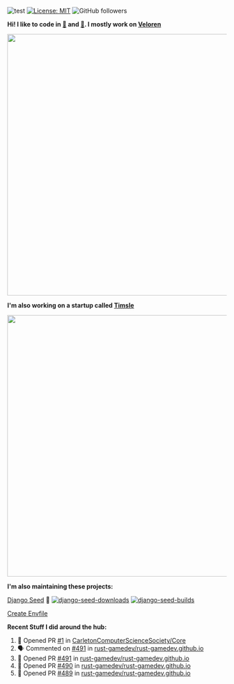 ![test](https://hits.seeyoufarm.com/api/count/incr/badge.svg?url=https://github.com/AngelOnFira)
[![License: MIT](https://img.shields.io/badge/License-MIT-yellow.svg)](https://opensource.org/licenses/MIT)
![GitHub followers](https://img.shields.io/github/followers/angelonfira?style=social)

**Hi! I like to code in [:crab:](https://www.rust-lang.org/) and [:snake:](https://www.python.org/). I mostly work on [Veloren](https://veloren.net)**

<p align="center">
  <img width="600" src="https://media.discordapp.net/attachments/444005079410802699/730566298073038949/rsz_5f0656b6aa176.png">
</p>

**I'm also working on a startup called [Timsle](https://timsle.com)**

<p align="center">
  <img width="600" src="https://media.discordapp.net/attachments/444005079410802699/730566842674053130/rsz_5f0657242abb4.png">
</p>

**I'm also maintaining these projects:**

[Django Seed](https://github.com/Brobin/django-seed)
:seedling:
[![django-seed-downloads](https://pepy.tech/badge/django-seed)](https://pepy.tech/project/django-seed)
[![django-seed-builds](https://github.com/Brobin/django-seed/workflows/Test/badge.svg)](https://github.com/Brobin/django-seed)

[Create Envfile](https://github.com/SpicyPizza/create-envfile)

**Recent Stuff I did around the hub:**

<!--START_SECTION:activity-->
1. 💪 Opened PR [#1](https://github.com/CarletonComputerScienceSociety/Core/pull/1) in [CarletonComputerScienceSociety/Core](https://github.com/CarletonComputerScienceSociety/Core)
2. 🗣 Commented on [#491](https://github.com/rust-gamedev/rust-gamedev.github.io/issues/491) in [rust-gamedev/rust-gamedev.github.io](https://github.com/rust-gamedev/rust-gamedev.github.io)
3. 💪 Opened PR [#491](https://github.com/rust-gamedev/rust-gamedev.github.io/pull/491) in [rust-gamedev/rust-gamedev.github.io](https://github.com/rust-gamedev/rust-gamedev.github.io)
4. 💪 Opened PR [#490](https://github.com/rust-gamedev/rust-gamedev.github.io/pull/490) in [rust-gamedev/rust-gamedev.github.io](https://github.com/rust-gamedev/rust-gamedev.github.io)
5. 💪 Opened PR [#489](https://github.com/rust-gamedev/rust-gamedev.github.io/pull/489) in [rust-gamedev/rust-gamedev.github.io](https://github.com/rust-gamedev/rust-gamedev.github.io)
<!--END_SECTION:activity-->
